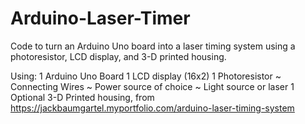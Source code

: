 # Arduino-Laser-Timer
Code to turn an Arduino Uno board into a laser timing system using a photoresistor, LCD display, and 3-D printed housing.

Using:
1 Arduino Uno Board
1 LCD display (16x2)
1 Photoresistor
~ Connecting Wires
~ Power source of choice
~ Light source or laser
1 Optional 3-D Printed housing, from https://jackbaumgartel.myportfolio.com/arduino-laser-timing-system
